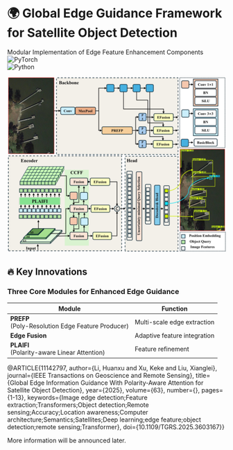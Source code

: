 # 🌍 Global Edge Guidance Framework for Satellite Object Detection  
Modular Implementation of Edge Feature Enhancement Components
![PyTorch](https://img.shields.io/badge/PyTorch-2.4.1-%23EE4C2C.svg)  
![Python](https://img.shields.io/badge/Python-3.10%2B-blue) 
 
<p align="center">
  <img src="https://github.com/Keykeykeykeykeykey/Global_Edge_Guidance/blob/main/1_1.jpg"  alt="Module Architecture" width="800"/>
</p>


 
## 🔥 Key Innovations 
### Three Core Modules for Enhanced Edge Guidance 
| Module | Function | 
|--------|----------|
| **PREFP**<br>(Poly-Resolution Edge Feature Producer) | Multi-scale edge extraction|
| **Edge Fusion** | Adaptive feature integration | 
| **PLAIFI**<br>(Polarity-aware Linear Attention) | Feature refinement | 

@ARTICLE{11142797,
  author={Li, Huanxu and Xu, Keke and Liu, Xianglei},
  journal={IEEE Transactions on Geoscience and Remote Sensing}, 
  title={Global Edge Information Guidance With Polarity-Aware Attention for Satellite Object Detection}, 
  year={2025},
  volume={63},
  number={},
  pages={1-13},
  keywords={Image edge detection;Feature extraction;Transformers;Object detection;Remote sensing;Accuracy;Location awareness;Computer architecture;Semantics;Satellites;Deep learning;edge feature;object detection;remote sensing;Transformer},
  doi={10.1109/TGRS.2025.3603167}}

More information will be announced later.
